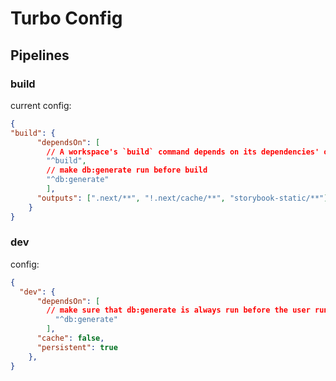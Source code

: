 # Turbo Config

## Pipelines

### build

current config:

```json
{
"build": {
      "dependsOn": [
        // A workspace's `build` command depends on its dependencies' or devDependencies' `build` command being completed first
        "^build", 
        // make db:generate run before build
        "^db:generate"
        ],
      "outputs": [".next/**", "!.next/cache/**", "storybook-static/**"]
    }
}
```

### dev

config:

```json
{
  "dev": {
      "dependsOn": [
        // make sure that db:generate is always run before the user runs dev
          "^db:generate"
        ],
      "cache": false,
      "persistent": true
    },
}
```
